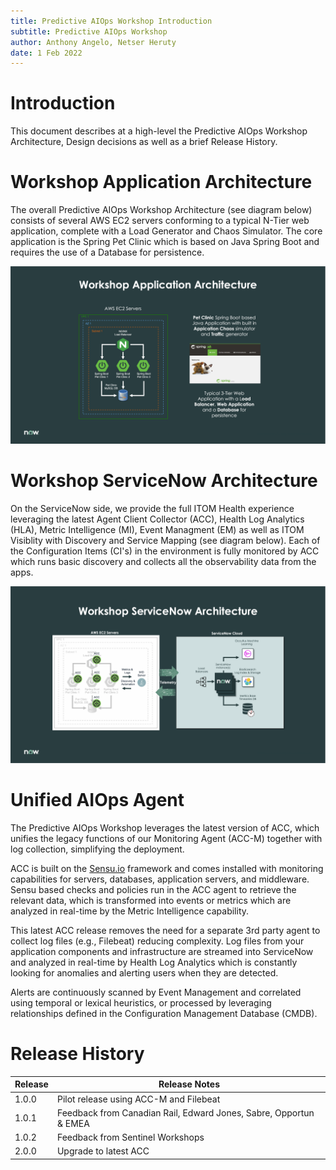 ```yaml
---
title: Predictive AIOps Workshop Introduction
subtitle: Predictive AIOps Workshop
author: Anthony Angelo, Netser Heruty
date: 1 Feb 2022
---
```


# Introduction

This document describes at a high-level the Predictive AIOps Workshop Architecture, Design decisions as well as a brief Release History.

# Workshop Application Architecture

The overall Predictive AIOps Workshop Architecture (see diagram below) consists of several AWS EC2 servers conforming to a typical N-Tier web application, complete with a Load Generator and Chaos Simulator. The core application is the Spring Pet Clinic which is based on Java Spring Boot and requires the use of a Database for persistence.

![image](workshop-app-arch.png)

# Workshop ServiceNow Architecture

On the ServiceNow side, we provide the full ITOM Health experience leveraging the latest Agent Client Collector (ACC), Health Log Analytics (HLA), Metric Intelligence (MI), Event Managment (EM) as well as ITOM Visiblity with Discovery and Service Mapping (see diagram below). Each of the Configuration Items (CI's) in the environment is fully monitored by ACC which runs basic discovery and collects all the observability data from the apps.

![image](workshop-sn-arch.png)

# Unified AIOps Agent

The Predictive AIOps Workshop leverages the latest version of ACC, which unifies the legacy functions of our Monitoring Agent (ACC-M) together with log collection, simplifying the deployment.

ACC is built on the [Sensu.io](https://sensu.io) framework and comes installed with monitoring capabilities for servers, databases, application servers, and middleware. Sensu based checks and policies run in the ACC agent to retrieve the relevant data, which is transformed into events or metrics which are analyzed in real-time by the Metric Intelligence capability. 

This latest ACC release removes the need for a separate 3rd party agent to collect log files (e.g., Filebeat) reducing complexity. Log files from your application components and infrastructure are streamed into ServiceNow and analyzed in real-time by Health Log Analytics which is constantly looking for anomalies and alerting users when they are detected. 

Alerts are continuously scanned by Event Management and correlated using temporal or lexical heuristics, or processed by leveraging relationships defined in the Configuration Management Database (CMDB).

# Release History

| Release | Release Notes |
| ------- | ------------- |
| 1.0.0   | Pilot release using ACC-M and Filebeat | 
| 1.0.1   | Feedback from Canadian Rail, Edward Jones, Sabre, Opportun & EMEA |
| 1.0.2   | Feedback from Sentinel Workshops |
| 2.0.0   | Upgrade to latest ACC |